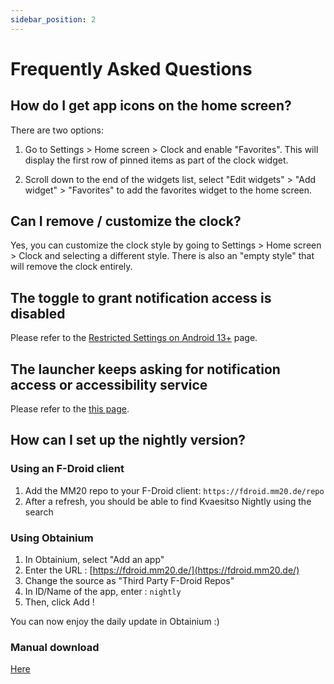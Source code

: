 ```yaml
---
sidebar_position: 2
---
```


# Frequently Asked Questions

## How do I get app icons on the home screen?

There are two options:

1. Go to Settings > Home screen > Clock and enable "Favorites". This will display the first row of pinned items
   as part of the clock widget.

2. Scroll down to the end of the widgets list, select "Edit widgets" > "Add widget" > "Favorites" to add
   the favorites widget to the home screen.

## Can I remove / customize the clock?

Yes, you can customize the clock style by going to Settings > Home screen > Clock and selecting a different
style. There is also an "empty style" that will remove the clock entirely.

## The toggle to grant notification access is disabled

Please refer to the [Restricted Settings on Android 13+](/docs/user-guide/troubleshooting/restricted-settings) page.

## The launcher keeps asking for notification access or accessibility service

Please refer to the [this page](/docs/user-guide/troubleshooting/granted-permissions).

## How can I set up the nightly version?

### Using an F-Droid client

1. Add the MM20 repo to your F-Droid client: `https://fdroid.mm20.de/repo`
2. After a refresh, you should be able to find Kvaesitso Nightly using the search

### Using Obtainium

1. In Obtainium, select "Add an app"
2. Enter the URL : [https://fdroid.mm20.de/](https://fdroid.mm20.de/)
3. Change the source as "Third Party F-Droid Repos"
4. In ID/Name of the app, enter : ```nightly```
5. Then, click Add !

You can now enjoy the daily update in Obtainium :)

### Manual download

[Here](https://fdroid.mm20.de/app/de.mm20.launcher2.nightly)
